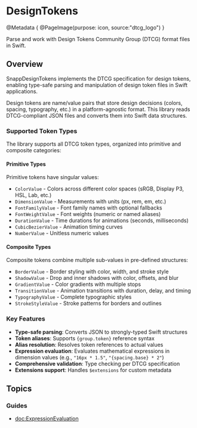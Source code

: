 # DesignTokens

@Metadata {
    @PageImage(purpose: icon, source:"dtcg_logo")
}

Parse and work with Design Tokens Community Group (DTCG) format files in Swift.

## Overview

SnappDesignTokens implements the DTCG specification for design tokens, enabling type-safe parsing and manipulation of design token files in Swift applications.

Design tokens are name/value pairs that store design decisions (colors, spacing, typography, etc.) in a platform-agnostic format. This library reads DTCG-compliant JSON files and converts them into Swift data structures.

### Supported Token Types

The library supports all DTCG token types, organized into primitive and composite categories:

#### Primitive Types

Primitive tokens have singular values:

- ``ColorValue`` - Colors across different color spaces (sRGB, Display P3, HSL, Lab, etc.)
- ``DimensionValue`` - Measurements with units (px, rem, em, etc.)
- ``FontFamilyValue`` - Font family names with optional fallbacks
- ``FontWeightValue`` - Font weights (numeric or named aliases)
- ``DurationValue`` - Time durations for animations (seconds, milliseconds)
- ``CubicBezierValue`` - Animation timing curves
- ``NumberValue`` - Unitless numeric values

#### Composite Types

Composite tokens combine multiple sub-values in pre-defined structures:

- ``BorderValue`` - Border styling with color, width, and stroke style
- ``ShadowValue`` - Drop and inner shadows with color, offsets, and blur
- ``GradientValue`` - Color gradients with multiple stops
- ``TransitionValue`` - Animation transitions with duration, delay, and timing
- ``TypographyValue`` - Complete typographic styles
- ``StrokeStyleValue`` - Stroke patterns for borders and outlines

### Key Features

- **Type-safe parsing**: Converts JSON to strongly-typed Swift structures
- **Token aliases**: Supports `{group.token}` reference syntax
- **Alias resolution**: Resolves token references to actual values
- **Expression evaluation**: Evaluates mathematical expressions in dimension values (e.g., `"16px * 1.5"`, `"{spacing.base} * 2"`)
- **Comprehensive validation**: Type checking per DTCG specification
- **Extensions support**: Handles `$extensions` for custom metadata

## Topics

### Guides
- <doc:ExpressionEvaluation>
